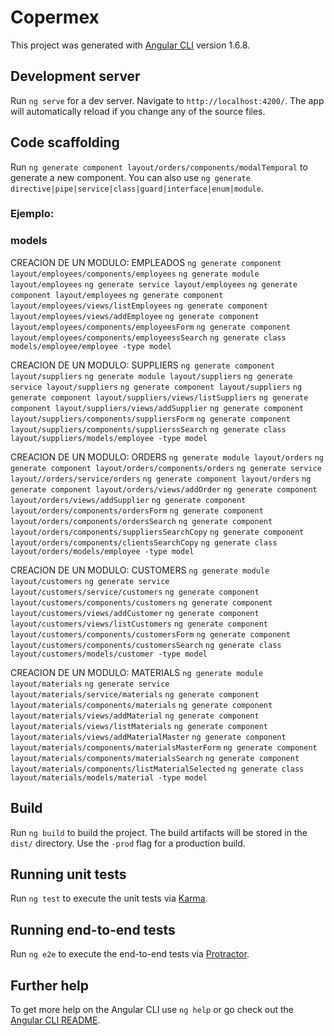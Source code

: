 # Copermex

This project was generated with [Angular CLI](https://github.com/angular/angular-cli) version 1.6.8.

## Development server

Run `ng serve` for a dev server. Navigate to `http://localhost:4200/`. The app will automatically reload if you change any of the source files.

## Code scaffolding

Run `ng generate component layout/orders/components/modalTemporal` to generate a new component. You can also use `ng generate directive|pipe|service|class|guard|interface|enum|module`.

### Ejemplo:

### models

CREACION DE UN MODULO: EMPLEADOS
`ng generate component layout/employees/components/employees`
`ng generate module layout/employees`
`ng generate service layout/employees`
`ng generate component layout/employees`
`ng generate component layout/employees/views/listEmployees`
`ng generate component layout/employees/views/addEmployee`
`ng generate component layout/employees/components/employeesForm`
`ng generate component layout/employees/components/employeessSearch`
`ng generate class models/employee/employee -type model`


CREACION DE UN MODULO: SUPPLIERS
`ng generate component layout/suppliers`
`ng generate module layout/suppliers`
`ng generate service layout/suppliers`
`ng generate component layout/suppliers`
`ng generate component layout/suppliers/views/listSuppliers`
`ng generate component layout/suppliers/views/addSupplier`
`ng generate component layout/suppliers/components/suppliersForm`
`ng generate component layout/suppliers/components/supplierssSearch`
`ng generate class layout/suppliers/models/employee -type model`

CREACION DE UN MODULO: ORDERS
`ng generate module layout/orders`
`ng generate component layout/orders/components/orders`
`ng generate service layout//orders/service/orders`
`ng generate component layout/orders`
`ng generate component layout/orders/views/addOrder`
`ng generate component layout/orders/views/addSupplier`
`ng generate component layout/orders/components/ordersForm`
`ng generate component layout/orders/components/ordersSearch`
`ng generate component layout/orders/components/suppliersSearchCopy`
`ng generate component layout/orders/components/clientsSearchCopy`
`ng generate class layout/orders/models/employee -type model`

CREACION DE UN MODULO: CUSTOMERS
`ng generate module layout/customers`
`ng generate service layout/customers/service/customers`
`ng generate component layout/customers/components/customers`
`ng generate component layout/customers/views/addCustomer`
`ng generate component layout/customers/views/listCustomers`
`ng generate component layout/customers/components/customersForm`
`ng generate component layout/customers/components/customersSearch`
`ng generate class layout/customers/models/customer -type model`

CREACION DE UN MODULO: MATERIALS
`ng generate module layout/materials`
`ng generate service layout/materials/service/materials`
`ng generate component layout/materials/components/materials`
`ng generate component layout/materials/views/addMaterial`
`ng generate component layout/materials/views/listMaterials`
`ng generate component layout/materials/views/addMaterialMaster`
`ng generate component layout/materials/components/materialsMasterForm`
`ng generate component layout/materials/components/materialsSearch`
`ng generate component layout/materials/components/listMaterialSelected`
`ng generate class layout/materials/models/material -type model`

## Build

Run `ng build` to build the project. The build artifacts will be stored in the `dist/` directory. Use the `-prod` flag for a production build.

## Running unit tests

Run `ng test` to execute the unit tests via [Karma](https://karma-runner.github.io).

## Running end-to-end tests

Run `ng e2e` to execute the end-to-end tests via [Protractor](http://www.protractortest.org/).

## Further help

To get more help on the Angular CLI use `ng help` or go check out the [Angular CLI README](https://github.com/angular/angular-cli/blob/master/README.md).
